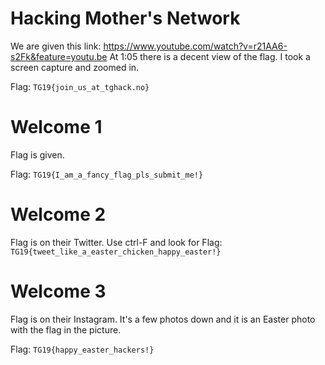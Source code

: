 # Hacking Mother's Network
We are given this link: https://www.youtube.com/watch?v=r21AA6-s2Fk&feature=youtu.be
At 1:05 there is a decent view of the flag. I took a screen capture and zoomed in.

Flag: `TG19{join_us_at_tghack.no}` 

# Welcome 1
Flag is given.

Flag: `TG19{I_am_a_fancy_flag_pls_submit_me!}`

# Welcome 2
Flag is on their Twitter. Use ctrl-F and look for 
Flag: `TG19{tweet_like_a_easter_chicken_happy_easter!}`

# Welcome 3
Flag is on their Instagram. It's a few photos down and it is an Easter photo with the flag in the picture.

Flag: `TG19{happy_easter_hackers!}`
